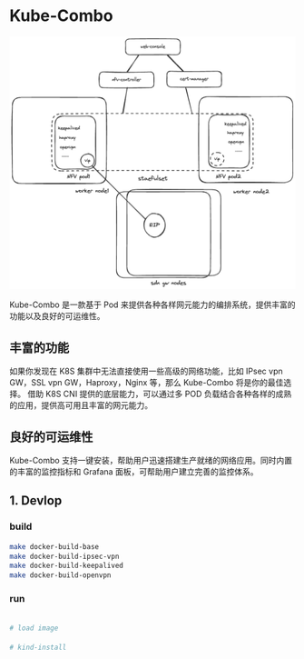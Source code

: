 # Kube-Combo

![Kube-Combo](/docs/images/kubecombo.png)

Kube-Combo 是一款基于 Pod 来提供各种各样网元能力的编排系统，提供丰富的功能以及良好的可运维性。

## 丰富的功能

如果你发现在 K8S 集群中无法直接使用一些高级的网络功能，比如 IPsec vpn GW，SSL vpn GW，Haproxy，Nginx 等，那么 Kube-Combo 将是你的最佳选择。
借助 K8S CNI 提供的底层能力，可以通过多 POD 负载结合各种各样的成熟的应用，提供高可用且丰富的网元能力。

## 良好的可运维性

Kube-Combo 支持一键安装，帮助用户迅速搭建生产就绪的网络应用。同时内置的丰富的监控指标和 Grafana 面板，可帮助用户建立完善的监控体系。

## 1. Devlop

### build

```bash
make docker-build-base
make docker-build-ipsec-vpn
make docker-build-keepalived
make docker-build-openvpn

```

### run

``` bash

# load image

# kind-install

```
